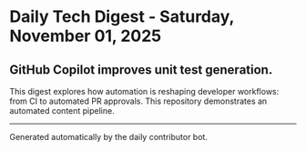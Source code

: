 # Daily Tech Digest - Saturday, November 01, 2025

## GitHub Copilot improves unit test generation.

This digest explores how automation is reshaping developer workflows: from CI to automated PR approvals. This repository demonstrates an automated content pipeline.

---

Generated automatically by the daily contributor bot.